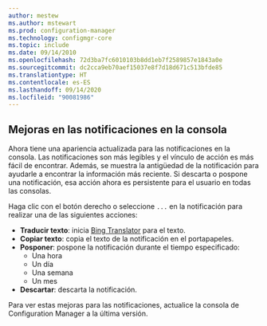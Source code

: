 ```yaml
---
author: mestew
ms.author: mstewart
ms.prod: configuration-manager
ms.technology: configmgr-core
ms.topic: include
ms.date: 09/14/2010
ms.openlocfilehash: 72d3ba7fc6010103b8dd1eb7f2589857e1843a0e
ms.sourcegitcommit: dc2cca9eb70aef15037e8f7d18d671c513bfde85
ms.translationtype: HT
ms.contentlocale: es-ES
ms.lasthandoff: 09/14/2020
ms.locfileid: "90081986"
---
```

## <a name="improvements-to-in-console-notifications"></a><a name="bkmk_notifications"></a> Mejoras en las notificaciones en la consola
<!--7410221-->
Ahora tiene una apariencia actualizada para las notificaciones en la consola. Las notificaciones son más legibles y el vínculo de acción es más fácil de encontrar. Además, se muestra la antigüedad de la notificación para ayudarle a encontrar la información más reciente. Si descarta o pospone una notificación, esa acción ahora es persistente para el usuario en todas las consolas.

 Haga clic con el botón derecho o seleccione `...` en la notificación para realizar una de las siguientes acciones:
- **Traducir texto**: inicia [Bing Translator](https://www.bing.com/translator/) para el texto.
- **Copiar texto**: copia el texto de la notificación en el portapapeles.
- **Posponer**: pospone la notificación durante el tiempo especificado:
   - Una hora
   - Un día
   - Una semana
   - Un mes
- **Descartar**: descarta la notificación.

Para ver estas mejoras para las notificaciones, actualice la consola de Configuration Manager a la última versión.

